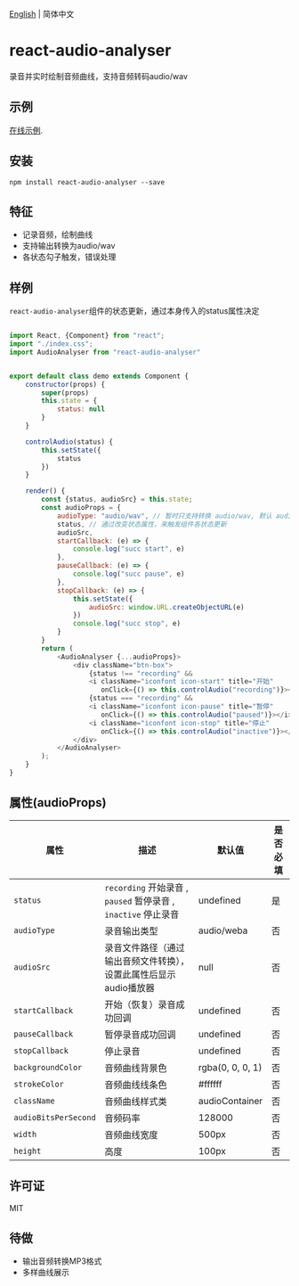 [English](./README.md) | 简体中文
# react-audio-analyser

录音并实时绘制音频曲线，支持音频转码audio/wav

## 示例

[在线示例](https://jiwenjiang.github.io/).

## 安装

`npm install react-audio-analyser --save`

## 特征

- 记录音频，绘制曲线
- 支持输出转换为audio/wav
- 各状态勾子触发，错误处理

## 样例

`react-audio-analyser`组件的状态更新，通过本身传入的status属性决定

```js

import React, {Component} from "react";
import "./index.css";
import AudioAnalyser from "react-audio-analyser"


export default class demo extends Component {
    constructor(props) {
        super(props)
        this.state = {
            status: null
        }
    }

    controlAudio(status) {
        this.setState({
            status
        })
    }

    render() {
        const {status, audioSrc} = this.state;
        const audioProps = {
            audioType: "audio/wav", // 暂时只支持转换 audio/wav, 默认 audio/weba
            status, // 通过改变状态属性，来触发组件各状态更新
            audioSrc,
            startCallback: (e) => {
                console.log("succ start", e)
            },
            pauseCallback: (e) => {
                console.log("succ pause", e)
            },
            stopCallback: (e) => {
                this.setState({
                    audioSrc: window.URL.createObjectURL(e)
                })
                console.log("succ stop", e)
            }
        }
        return (
            <AudioAnalyser {...audioProps}>
                <div className="btn-box">
                    {status !== "recording" &&
                    <i className="iconfont icon-start" title="开始"
                       onClick={() => this.controlAudio("recording")}></i>}
                    {status === "recording" &&
                    <i className="iconfont icon-pause" title="暂停"
                       onClick={() => this.controlAudio("paused")}></i>}
                    <i className="iconfont icon-stop" title="停止"
                       onClick={() => this.controlAudio("inactive")}></i>
                </div>
            </AudioAnalyser>
        );
    }
}

```
## 属性(audioProps)

属性   | 描述                                          | 默认值               |是否必填
-------------|------------------------------------------------------|-------------------------|------------
`status`     | `recording` 开始录音 , `paused` 暂停录音 , `inactive` 停止录音 | undefined               | 是
`audioType`       | 录音输出类型      | audio/weba | 否
`audioSrc`     | 录音文件路径（通过输出音频文件转换），设置此属性后显示audio播放器    | null    | 否
`startCallback`     | 开始（恢复）录音成功回调     |   undefined                 | 否
`pauseCallback`     | 暂停录音成功回调       |   undefined                 | 否
`stopCallback`     | 停止录音       |   undefined                 | 否
`backgroundColor`   | 音频曲线背景色       |   rgba(0, 0, 0, 1)                 | 否
`strokeColor`   | 音频曲线线条色       |  #ffffff                | 否
`className`   | 音频曲线样式类       |  audioContainer                | 否
`audioBitsPerSecond`   | 音频码率       |  128000                | 否
`width`   | 音频曲线宽度       |  500px                | 否
`height`   | 高度       |  100px                | 否


## 许可证

MIT

## 待做
- 输出音频转换MP3格式
- 多样曲线展示
